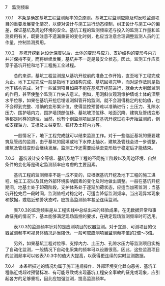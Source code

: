 7  监测频率

7.0.1  本条是确定基坑工程监测频率的总原则。基坑工程监测应能及时反映监测项目的重要发展变化情况，以便对设计与施工进行动态控制，纠正设计与施工中的偏差，保证基坑及周边环境的安全。基坑工程的监测频率还与投入的监测工作量和监测费用有关，既要注意不遗漏重要的变化时刻，也应当注意合理调整监测人员的工作量，控制监测费用。

7.0.2  基坑开挖到达设计深度以后，土体的变形与应力、支护结构的变形与内力并非保持不变，而将继续发展，基坑并不一定是最安全状态，因此，监测工作应贯穿于基坑开挖和地下工程施工全过程。

    总的来讲，基坑工程监测是从基坑开挖前的准备工作开始，直至地下工程完成为止。地下工程完成一般是指地下室结构完成、基坑回填完毕，而对逆作法则是指地下结构完成。对于一些监测项目如果不能在基坑开挖前进行，就会大大削弱监测的作用，甚至使整个监测工作失去意义。例如，用测斜仪观测维护墙或土体的深层水平位移，如果在基坑开挖后埋设测斜管开始监测，就不会测得稳定的初始值，也不会得到完整、准确的变形累计值，使得监控预警难以准确进行；土压力、孔隙水压力、围护墙内力、围护墙顶部位移、基坑坡顶位移、地面沉降、建筑及管线变形等都是同样的道理。当然，也有个别监测项目是在基坑开挖过程中开始监测的，例如支撑轴力、支撑及立柱变形、锚杆及土钉内力等。

    一般情况下，地下工程完成就可以结束监测工作。对于一些临近基坑的重要建筑及管线的监测，由于基坑的回填或地下水停止抽水，建筑及管线会进一步调整，建筑及管线变形会继续发展，监测工作还需要延续至变形趋于稳定后才能结束。

7.0.3  基坑设计安全等级、基坑及地下工程的不同施工阶段以及周边环境、自然条件的变化等是确定监测频率应考虑的主要因素。

    基坑工程的监测频率不是一成不变的，应根据基坑开挖及地下工程的施工进程、施工工况以及其他外部环境影响因素的变化及时地做出调整。一般在基坑开挖期间，地基土处于卸荷阶段，支护体系处于逐渐加荷状态，应适当加密监测；当基坑开挖完后一段时间，监测值相对稳定时，可适当降低监测频率。当出现异常现象和数据，或临近预警状态时，应提高监测频率甚至连续监测。

    表7.0.3的监测频率是从工程实践中总结出来的经验成果，在无数据异常和事故征兆的情况下，基本能够满足现场监控的要求，在确定现场监测频率时可选用。

    表7.0.3的监测频率针对的是应测项目的仪器监测。对于宜测、可测项目的仪器监测频率可视具体情况适当降低，一般可取应测项目监测频率值的2倍～3倍。

    另外，如果基坑工程对位移、支撑内力、土压力、孔隙水压力等监测项目实施了自动化监测，一般情况下自动化采集的频率可以设置很高，因此，这些监测项目的监测频率可以较表7.0.3中的值大大提高，以获得更连续的实时监测数据。

7.0.4  本条所描述的情况均属于施工违规操作、外部环境变化趋向恶劣、基坑工程临近或超过预警标准、有可能导致或出现基坑工程安全事故的征兆或现象，应引起各方的足够重视，因此应加强监测，提高监测频率。